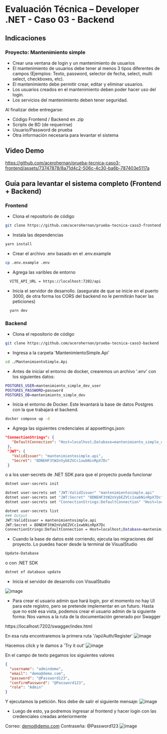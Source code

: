 # Evaluación Técnica – Developer .NET - Caso 03 - Backend

## Indicaciones

### Proyecto: Mantenimiento simple

- Crear una ventana de login y un mantenimiento de usuarios
- El mantenimiento de usuarios debe tener al menos 3 tipos diferentes de campos
  (Ejemplos: Texto, password, selector de fecha, select, multi select, checkboxes, etc).
- El mantenimiento debe permitir crear, editar y eliminar usuarios.
- Los usuarios creados en el mantenimiento deben poder hacer uso del login.
- Los servicios del mantenimiento deben tener seguridad.

Al finalizar debe entregarse:

- Código Frontend / Backend en .zip
- Scripts de BD (de requerirse)
- Usuario/Password de prueba
- Otra información necesaria para levantar el sistema

## Video Demo

https://github.com/acerohernan/prueba-tecnica-caso3-frontend/assets/73747878/8a71d4c2-506c-4c30-ba6b-787403e5117a

## Guía para levantar el sistema completo (Frontend + Backend)

### Frontend

- Clona el repositorio de código

```bash
git clone https://github.com/acerohernan/prueba-tecnica-caso3-frontend
```

- Instala las dependencias

```bash
yarn install
```

- Crear el archivo .env basado en el .env.example

```bash
cp .env.example .env
```

- Agrega las varibles de entorno

```bash
  VITE_API_URL = https://localhost:7202/api
```

- Inicia el servidor de desarrollo. (asegurate de que se inicie en el puerto 3000, de otra forma los CORS del backend no le permitirán hacer las peticiones)

```bash
  yarn dev
```

### Backend

- Clona el repositorio de código

```bash
git clone https://github.com/acerohernan/prueba-tecnica-caso3-backend
```

- Ingresa a la carpeta 'MantenimientoSimple.Api'

```bash
cd ./MantenimientoSimple.Api
```

- Antes de iniciar el entorno de docker, crearemos un archivo '.env' con los siguientes datos:

```bash
POSTGRES_USER=mantenimiento_simple_dev_user
POSTGRES_PASSWORD=password
POSTGRES_DB=mantenimiento_simple_dev
```

- Inicia el entorno de Docker. Este levantará la base de datos Postgres con la que trabajará el backend.

```bash
docker compose up -d
```

- Agrega las siguientes credenciales al appsettings.json:

```json
"ConnectionStrings": {
   "DefaultConnection": "Host=localhost;Database=mantenimiento_simple_dev;Username=mantenimiento_simple_dev_user;Password=password"
 },
 "JWT": {
   "ValidIssuer": "mantenimientosimple.api",
   "Secret": "8DNEHF3tW2nVybEZVCc1xwbNinRpX7Dc"
 }
```
 o a los user-secrets de .NET SDK para que el proyecto pueda funcionar

```bash
dotnet user-secrets init

dotnet user-secrets set "JWT:ValidIssuer" "mantenimientosimple.api"
dotnet user-secrets set "JWT:Secret" "8DNEHF3tW2nVybEZVCc1xwbNinRpX7Dc"
dotnet user-secrets set "ConnectionStrings:DefaultConnection" "Host=localhost;Database=mantenimiento_simple_dev;Username=mantenimiento_simple_dev_user;Password=password"

dotnet user-secrets list
### Output
JWT:ValidIssuer = mantenimientosimple.api
JWT:Secret = 8DNEHF3tW2nVybEZVCc1xwbNinRpX7Dc
ConnectionStrings:DefaultConnection = Host=localhost;Database=mantenimiento_simple_dev;Username=mantenimiento_simple_dev_user;Password=password
```

- Cuando la base de datos esté corriendo, ejecuta las migraciones del proyecto. Lo puedes hacer desde la terminal de VisualStudio

```bash
Update-Database
```

o con .NET SDK

```bash
dotnet ef database update
```

- Inicia el servidor de desarrollo con VisualStudio

![image](https://github.com/acerohernan/prueba-tecnica-caso3-backend/assets/73747878/2a310c25-d9b9-4d96-8a71-edb936cb259b)

- Para crear el usuario admin que hará login, por el momento no hay UI para este registro, pero se pretende implementar en un futuro. Hasta que no esté esa vista, podemos crear el usuario admin de la siguiente forma:
Nos vamos a la ruta de la documentación generado por Swagger

https://localhost:7202/swagger/index.html

En esa ruta encontraremos la primera ruta '/api/Auth/Register'
![image](https://github.com/acerohernan/prueba-tecnica-caso3-backend/assets/73747878/494f951c-f158-4744-a2d9-4bf4cd13672a)

Hacemos click y le damos a 'Try it out'
![image](https://github.com/acerohernan/prueba-tecnica-caso3-backend/assets/73747878/22cd859d-122a-47a1-be9b-cb1ec84a2d3f)

En el campo de texto pegamos los siguientes valores

```json
{
  "username": "admindemo",
  "email": "demo@demo.com",
  "password": "@Password123",
  "confirmPassword": "@Password123",
  "role": "Admin"
}
```
Y ejecutamos la petición. Nos debe de salir el siguiente mensaje:
![image](https://github.com/acerohernan/prueba-tecnica-caso3-backend/assets/73747878/0fca4abc-f279-485e-b43d-1843a23ef287)

- Luego de esto, ya podremos ingresar al frontend y hacer login con las credenciales creadas anteriormente

Correo: demo@demo.com
Contraseña: @Password123
![image](https://github.com/acerohernan/prueba-tecnica-caso3-backend/assets/73747878/693e8f9e-4762-4a1b-809e-fea39a1c92fc)


